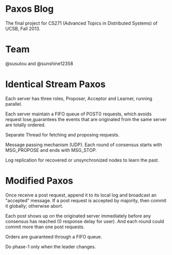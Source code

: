Paxos Blog
==========

The final project for CS271 (Advanced Topics in Distributed Systems) of UCSB,
Fall 2013.


Team
====
@susutou and @sunshine12358


Identical Stream Paxos
======================

Each server has three roles, Proposer, Acceptor and Learner, running parallel.

Each server maintain a FIFO queue of POST() requests, which avoids request lose,guarantees the events that are originated from the same server are totally ordered.

Separate Thread for fetching and proposing requests.

Message passing mechanism (UDP). Each round of consensus starts with MSG_PROPOSE and ends with MSG_STOP.

Log replication for recovered or unsynchronized nodes to learn the past.


Modified Paxos
==============

Once receive a post request, append it to its local log and broadcast an "accepted" message. If a post request is accepted by majority, then commit it globally; otherwise abort. 

Each post shows up on the originated server immediately before any consensus has reached (0 response delay for user). And each round could commit more than one post requests.

Orders are guaranteed through a FIFO queue.

Do phase-1 only when the leader changes.